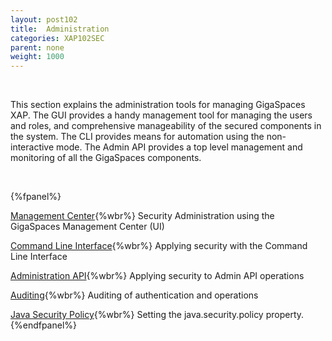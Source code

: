 ```yaml
---
layout: post102
title:  Administration
categories: XAP102SEC
parent: none
weight: 1000
---
```


<br>

This section explains the administration tools for managing GigaSpaces XAP. The GUI provides a handy management tool for managing the users and roles, and comprehensive manageability of the secured components in the system. The CLI provides means for automation using the non-interactive mode. The Admin API provides a top level management and monitoring of all the GigaSpaces components.


<br>

{%fpanel%}

[Management Center](./gigaspaces-management-center-(ui)-security.html){%wbr%}
Security Administration using the GigaSpaces Management Center (UI)


[Command Line Interface](./command-line-interface-(cli)-security.html){%wbr%}
Applying security with the Command Line Interface

[Administration API](./administration-and-monitoring-api-security.html){%wbr%}
Applying security to Admin API operations

[Auditing](./auditing.html){%wbr%}
Auditing of authentication and operations

[Java Security Policy](./java-security-policy-file.html){%wbr%}
Setting the java.security.policy property.
{%endfpanel%}

